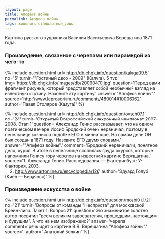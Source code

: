 ```yaml
---
layout: page
title: Апофеоз войны
permalink: Апофеоз_войны
tags: живопись стандартные_ходы
---
```

Картина русского художника Василия Васильевича Верещагина 1871 года.

### Произведение, связанное с черепами или пирамидой из чего-то 

{% include question.html
url='http://db.chgk.info/question/kaluga09.5'
no='5'
turnir='"Гостиный двор - 2009" (Калуга).  5 тур'
img='https://db.chgk.info/images/db/20090470.jpg'
question='Перед вами фрагмент рисунка, который представляет собой необычный взгляд на известную картину. Назовите эту картину.'
answer='"Апофеоз войны".'
source='http://www.leprosorium.ru/comments/480014#10006062'
author='Павел Столяров (Калуга)'
 %}

{% include question.html
url='http://db.chgk.info/question/ovsch07.1'
no='24'
turnir='Открытый Всероссийский синхронный чемпионат 2007-2008. Этап 1'
question='Александр Генис рассказывает, что на одном поэтическом вечере Иосиф Бродский очень нервничал, поэтому в пепельнице возникло подобие ЕГО в миниатюре. На самом деле ОН был создан в 1871 году. Назовите ЕГО двумя словами.'
answer='"Апофеоз войны".'
comment='Бродский нервничал и, понятное дело, курил. В итоге в пепельнице скопилась груда окурков, которые напомнили Генису гору черепов на известной картине Верещагина.'
source='1. Александр Генис. Расследования. — Екатеринбург: У-Фактория, 2003.<br>    2. http://www.artonline.ru/encyclopedia/126'
author='Эдуард Голуб (Киев — Бердянск)'
 %}



### Произведение искусства о войне 

{% include question.html
url='http://db.chgk.info/question/mosbl01.1/21'
no='21'
turnir='Вопросы от команды "Неспроста" для московской Брейн-лиги. Пакет 1. Вопрос 21'
question='Это знаменитое полотно автор посвятил "всем великим завоевателям, прошедшим, настоящим и будущим". А что на нем изображено?'
answer='черепа'
comment='речь идет о картине В.В. Верещагина "Апофеоз войны".'
source=''
author=' Анатолий Белкин'
 %}


